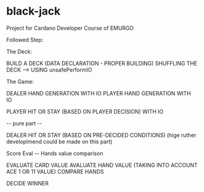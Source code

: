 # black-jack
Project for Cardano Developer Course of EMURGO

Followed Step:

The Deck:

BUILD A DECK (DATA DECLARATION - PROPER BUILDING)
SHUFFLING THE DECK --> USING unsafePerformIO 

The Game:

DEALER HAND GENERATION WITH IO
PLAYER HAND GENERATION WITH IO

PLAYER HIT OR STAY (BASED ON PLAYER DECISION) WITH IO

-- pure part --

DEALER HIT OR STAY (BASED ON PRE-DECIDED CONDITIONS) (hige ruther developlmend could be made on this part)


Score Eval -- Hands value comparison

EVALUATE CARD VALUE
AVALUATE HAND VALUE (TAKING INTO ACCOUNT ACE 1 OR 11 VALUE)
COMPARE HANDS

DECIDE WINNER
